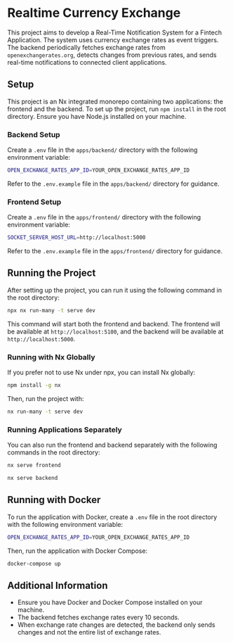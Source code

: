 # Realtime Currency Exchange

This project aims to develop a Real-Time Notification System for a Fintech Application. The system uses currency exchange rates as event triggers. The backend periodically fetches exchange rates from `openexchangerates.org`, detects changes from previous rates, and sends real-time notifications to connected client applications.

## Setup

This project is an Nx integrated monorepo containing two applications: the frontend and the backend. To set up the project, run `npm install` in the root directory. Ensure you have Node.js installed on your machine.

### Backend Setup

Create a `.env` file in the `apps/backend/` directory with the following environment variable:

```bash
OPEN_EXCHANGE_RATES_APP_ID=YOUR_OPEN_EXCHANGE_RATES_APP_ID
```

Refer to the `.env.example` file in the `apps/backend/` directory for guidance.

### Frontend Setup

Create a `.env` file in the `apps/frontend/` directory with the following environment variable:

```bash
SOCKET_SERVER_HOST_URL=http://localhost:5000
```

Refer to the `.env.example` file in the `apps/frontend/` directory for guidance.

## Running the Project

After setting up the project, you can run it using the following command in the root directory:

```bash
npx nx run-many -t serve dev
```

This command will start both the frontend and backend. The frontend will be available at `http://localhost:5100`, and the backend will be available at `http://localhost:5000`.

### Running with Nx Globally

If you prefer not to use Nx under npx, you can install Nx globally:

```bash
npm install -g nx
```

Then, run the project with:

```bash
nx run-many -t serve dev
```

### Running Applications Separately

You can also run the frontend and backend separately with the following commands in the root directory:

```bash
nx serve frontend
```

```bash
nx serve backend
```

## Running with Docker

To run the application with Docker, create a `.env` file in the root directory with the following environment variable:

```bash
OPEN_EXCHANGE_RATES_APP_ID=YOUR_OPEN_EXCHANGE_RATES_APP_ID
```

Then, run the application with Docker Compose:

```bash
docker-compose up
```

## Additional Information

- Ensure you have Docker and Docker Compose installed on your machine.
- The backend fetches exchange rates every 10 seconds.
- When exchange rate changes are detected, the backend only sends changes and not the entire list of exchange rates.
